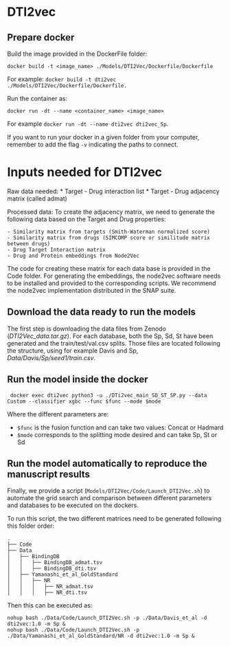 DTI2vec
====

## Prepare docker

Build the image provided in the DockerFile folder:

```
docker build -t <image_name> ./Models/DTI2Vec/Dockerfile/Dockerfile
```
For example: ```docker build -t dti2vec ./Models/DTI2Vec/Dockerfile/Dockerfile.```

Run the container as:

```
docker run -dt --name <container_name> <image_name>
```

For example ```docker run -dt --name dti2vec dti2vec_Sp```.

If you want to run your docker in a given folder from your computer, remember to add the flag ``-v`` indicating the paths to connect.


# Inputs needed for DTI2vec

Raw data needed:
	* Target - Drug interaction list
	* Target - Drug adjacency matrix (called admat)

Processed data:
To create the adjacency matrix, we need to generate the following data based on the Target and Drug properties:

	- Similarity matrix from targets (Smith-Waterman normalized score)
	- Similarity matrix from drugs (SIMCOMP score or similitude matrix between drugs)
	- Drug Target Interaction matrix
	- Drug and Protein embeddings from Node2Vec
 
 The code for creating these matrix for each data base is provided in the Code folder. 
For generating the embeddings, the node2vec software needs to be installed and provided to the corresponding scripts.
 We recommend the node2vec implementation distributed in the SNAP suite.

## Download the data ready to run the models

The first step is downloading the data files from Zenodo (*DTI2Vec_data.tar.gz*).
For each database, both the Sp, Sd, St have been generated and the train/test/val.csv splits.
Those files are located following the structure, using for example Davis and Sp, *Data/Davis/Sp/seed1/train.csv*.

## Run the model inside the docker

```
 docker exec dti2vec python3 -u ./DTi2vec_main_SD_ST_SP.py --data Custom --classifier xgbc --func $func --mode $mode
```
Where the different parameters are:

- ``$func`` is the fusion function and can take two values: Concat or Hadmard
- ``$mode`` corresponds to the splitting mode desired and can take  Sp, St or Sd

## Run the model automatically to reproduce the manuscript results

Finally, we provide a script (```Models/DTI2Vec/Code/Launch_DTI2Vec.sh```) to automate the grid search and comparison between different parameters and databases to be executed on the dockers.

To run this script, the two different matrices need to be generated following this folder order:
```
.
├── Code
├── Data
│   ├── BindingDB
│   │   ├── BindingDB_admat.tsv
│   │   ├── BindingDB_dti.tsv
│   ├── Yamanashi_et_al_GoldStandard
│   │   ├── NR
│   │   │   ├── NR_admat.tsv
│   │   │   ├── NR_dti.tsv
```

Then this can be executed as:
```
nohup bash ./Data/Code/Launch_DTI2Vec.sh -p ./Data/Davis_et_al -d dti2vec:1.0 -m Sp &
nohup bash ./Data/Code/Launch_DTI2Vec.sh -p ./Data/Yamanashi_et_al_GoldStandard/NR -d dti2vec:1.0 -m Sp &
```
